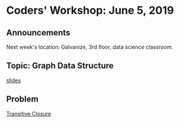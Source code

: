 # Coders' Workshop: June 5, 2019

## Announcements
Next week's location: Galvanize, 3rd floor, data science classroom.

## Topic: Graph Data Structure

[slides](https://slides.com/bbyunis/coder-s-workshop-1-4-6-8-10)

## Problem

[Transitive Closure](https://github.com/andy-young/Coders-Workshop/blob/master/Coding-Challenges/graph-transitiveClosure/transitiveClosure.md)
